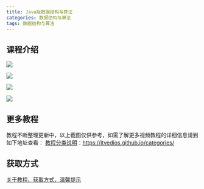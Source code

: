```yaml
---
title: Java版数据结构与算法
categories: 数据结构与算法
tags: 数据结构与算法
---
```


## 课程介绍

![](http://oqn6ggw87.bkt.clouddn.com/Android高级5.jpg)

<!--more-->

![](http://oqn6ggw87.bkt.clouddn.com/Java版数据结构与算法1.png)

![](http://oqn6ggw87.bkt.clouddn.com/Java版数据结构与算法2.png)

![](http://oqn6ggw87.bkt.clouddn.com/Java版数据结构与算法3.png)

## 更多教程

教程不断整理更新中，以上截图仅供参考，如需了解更多视频教程的详细信息请到如下地址查看：
[教程分类说明](https://itvedios.github.io/categories/)：<https://itvedios.github.io/categories/>

## 获取方式

[关于教程、获取方式、温馨提示](https://itvedios.github.io/about/)
